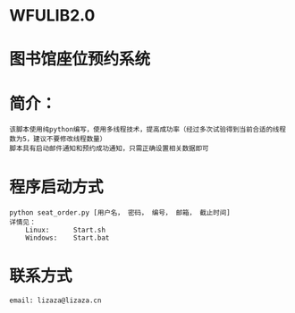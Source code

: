 # WFULIB2.0
# 图书馆座位预约系统

# 简介：
    该脚本使用纯python编写，使用多线程技术，提高成功率（经过多次试验得到当前合适的线程数为5，建议不要修改线程数量）
    脚本具有启动邮件通知和预约成功通知，只需正确设置相关数据即可
    
# 程序启动方式
    python seat_order.py [用户名， 密码， 编号， 邮箱， 截止时间]
    详情见：
        Linux:      Start.sh
        Windows:    Start.bat
# 联系方式
    email: lizaza@lizaza.cn
